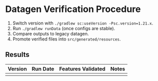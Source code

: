 # Datagen Verification Procedure

1. Switch version with `./gradlew sc:useVersion -Psc.version=1.21.x`.
2. Run `./gradlew runData` (once configs are stable).
3. Compare outputs to legacy datagen.
4. Promote verified files into `src/generated/resources`.

## Results

| Version | Run Date | Features Validated | Notes |
|---------|----------|--------------------|-------|
|         |          |                    |       |
